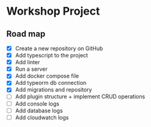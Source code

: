 # Workshop Project

## Road map

- [x] Create a new repository on GitHub
- [x] Add typescript to the project
- [x] Add linter
- [x] Run a server
- [x] Add docker compose file
- [x] Add typeorm db connection
- [x] Add migrations and repository
- [ ] Add plugin structure + implement CRUD operations
- [ ] Add console logs
- [ ] Add database logs
- [ ] Add cloudwatch logs

